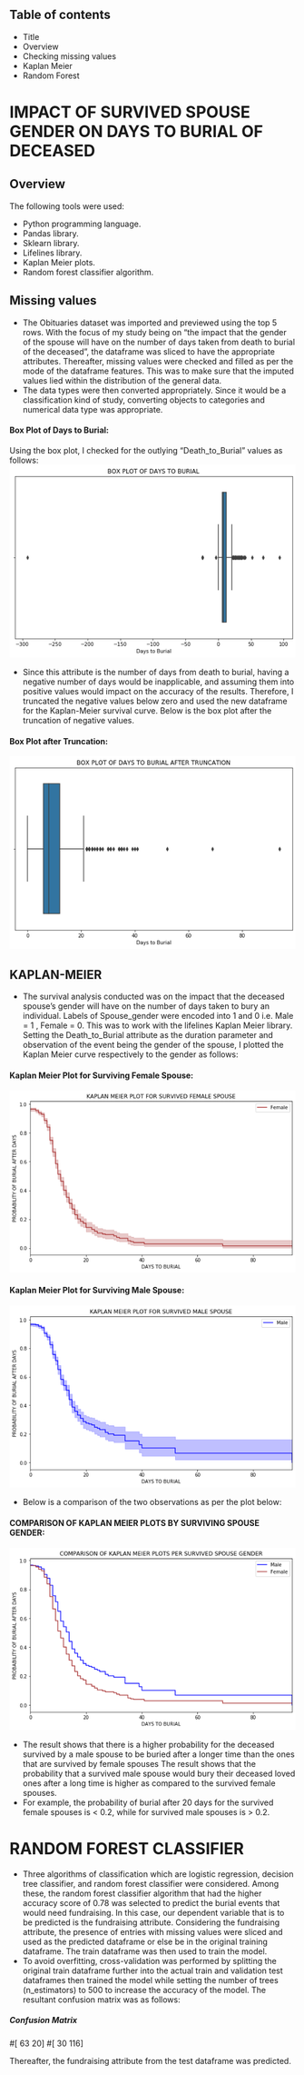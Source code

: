 ## Table of contents
* Title
* Overview
* Checking missing values
* Kaplan Meier
* Random Forest
# IMPACT OF SURVIVED SPOUSE GENDER ON DAYS TO BURIAL OF DECEASED
## Overview
The following tools were used:
* Python programming language.
* Pandas library.
* Sklearn library.
* Lifelines library.
* Kaplan Meier plots.
* Random forest classifier algorithm.

## Missing values
* The Obituaries dataset was imported and previewed using the top 5 rows.
With the focus of my study being on “the impact that the gender of the spouse will have on the number of days taken from death to burial of the deceased”, the dataframe was sliced to have the appropriate attributes. Thereafter, missing values were checked and filled as per the mode of the dataframe features. This was to make sure that the imputed values lied within the distribution of the general data. 
* The data types were then converted appropriately. Since it would be a classification kind of study, converting objects to categories and numerical data type was appropriate. 
#### Box Plot of Days to Burial:
Using the box plot, I checked for the outlying “Death_to_Burial” values as follows:
![Box Plot of Days to Burial](https://github.com/JOEL-OSEBE/SURVIVAL/blob/master/output_19_0.png)
* Since this attribute is the number of days from death to burial, having a negative number of days would be inapplicable, and assuming them into positive values would impact on the accuracy of the results. Therefore, I truncated the negative values below zero and used the new dataframe for the Kaplan-Meier survival curve. 
Below is the box plot after the truncation of negative values.
#### Box Plot after Truncation:
![Box Plot after Truncation](https://github.com/JOEL-OSEBE/SURVIVAL/blob/master/output_21_0.png)
## KAPLAN-MEIER
* The survival analysis conducted was on the impact that the deceased spouse’s gender will have on the number of days taken to bury an individual. Labels of Spouse_gender were encoded into 1 and 0 i.e. Male = 1 , Female = 0. This was to work with the lifelines Kaplan Meier library. 
Setting the Death_to_Burial attribute as the duration parameter and observation of the event being the gender of the spouse, I plotted the Kaplan Meier curve respectively to the gender as follows:
#### Kaplan Meier Plot for Surviving Female Spouse:
![Kaplan Meier Plot for Female Spouse](https://github.com/JOEL-OSEBE/SURVIVAL/blob/master/output_39_0.png)
#### Kaplan Meier Plot for Surviving Male Spouse:
![Kaplan Meier Plot for Male Spouse](https://github.com/JOEL-OSEBE/SURVIVAL/blob/master/output_39_1.png)
* Below is a comparison of the two observations as per the plot below:
#### COMPARISON OF KAPLAN MEIER PLOTS BY SURVIVING SPOUSE GENDER:
![Comparison of Kaplan Meier Plots Per Gender](https://github.com/JOEL-OSEBE/SURVIVAL/blob/master/output_40_0.png)
* The result shows that there is a higher probability for the deceased survived by a male spouse to be buried after a longer time than the ones that are survived by female spouses
 The result shows that the probability that a survived male spouse would bury their deceased loved ones after a long time is higher as compared to the survived female spouses. 
* For example, the probability of burial after 20 days for the survived female spouses is < 0.2, while for survived male spouses is > 0.2.
# RANDOM FOREST CLASSIFIER
* Three algorithms of classification which are logistic regression, decision tree classifier, and random forest classifier were considered. Among these, the random forest classifier algorithm that had the higher accuracy score of 0.78 was selected to predict the burial events that would need fundraising. In this case, our dependent variable that is to be predicted is the fundraising attribute. Considering the fundraising attribute, the presence of entries with missing values were sliced and used as the predicted dataframe or else be in the original training dataframe. The train dataframe was then used to train the model.
* To avoid overfitting, cross-validation was performed by splitting the original train dataframe further into the actual train and validation test dataframes then trained the model while setting the number of trees (n_estimators) to 500 to increase the accuracy of the model. The resultant confusion matrix was as follows:
##### Confusion Matrix
#[ 63  20]
#[ 30 116]

Thereafter, the fundraising attribute from the test dataframe was predicted.
